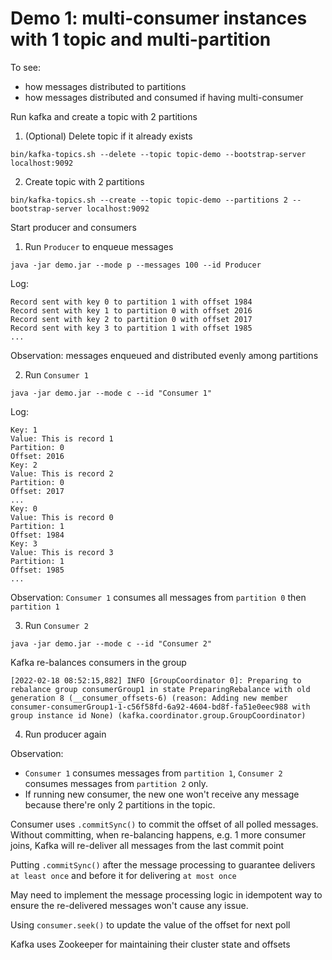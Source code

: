 # Demo 1: multi-consumer instances with 1 topic and multi-partition

To see:
- how messages distributed to partitions
- how messages distributed and consumed if having multi-consumer

Run kafka and create a topic with 2 partitions

1. (Optional) Delete topic if it already exists
```shell
bin/kafka-topics.sh --delete --topic topic-demo --bootstrap-server localhost:9092
```

2. Create topic with 2 partitions
```shell
bin/kafka-topics.sh --create --topic topic-demo --partitions 2 --bootstrap-server localhost:9092
```

Start producer and consumers

1. Run `Producer` to enqueue messages
```shell
java -jar demo.jar --mode p --messages 100 --id Producer
```

Log:
```
Record sent with key 0 to partition 1 with offset 1984
Record sent with key 1 to partition 0 with offset 2016
Record sent with key 2 to partition 0 with offset 2017
Record sent with key 3 to partition 1 with offset 1985
...
```

Observation: messages enqueued and distributed evenly among partitions

2. Run `Consumer 1`
```shell
java -jar demo.jar --mode c --id "Consumer 1"
```

Log:
```
Key: 1
Value: This is record 1
Partition: 0
Offset: 2016
Key: 2
Value: This is record 2
Partition: 0
Offset: 2017
...
Key: 0
Value: This is record 0
Partition: 1
Offset: 1984
Key: 3
Value: This is record 3
Partition: 1
Offset: 1985
...
```

Observation: `Consumer 1` consumes all messages from `partition 0` then `partition 1`

3. Run `Consumer 2`
```shell
java -jar demo.jar --mode c --id "Consumer 2"
```

Kafka re-balances consumers in the group
```
[2022-02-18 08:52:15,882] INFO [GroupCoordinator 0]: Preparing to rebalance group consumerGroup1 in state PreparingRebalance with old generation 8 (__consumer_offsets-6) (reason: Adding new member consumer-consumerGroup1-1-c56f58fd-6a92-4604-bd8f-fa51e0eec988 with group instance id None) (kafka.coordinator.group.GroupCoordinator)
```

4. Run producer again

Observation:
- `Consumer 1` consumes messages from `partition 1`, `Consumer 2` consumes messages from `partition 2` only.
- If running new consumer, the new one won't receive any message because there're only 2 partitions in the topic.

Consumer uses `.commitSync()` to commit the offset of all polled messages. Without committing, when re-balancing happens, e.g. 1 more consumer joins, Kafka will re-deliver all messages from the last commit point

Putting `.commitSync()` after the message processing to guarantee delivers `at least once` and before it for delivering `at most once`

May need to implement the message processing logic in idempotent way to ensure the re-delivered messages won't cause any issue.

Using `consumer.seek()` to update the value of the offset for next poll

Kafka uses Zookeeper for maintaining their cluster state and offsets
